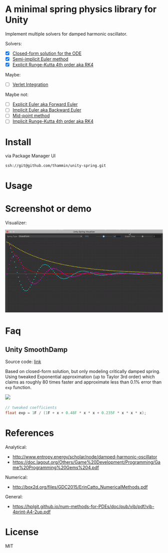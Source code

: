 # A minimal spring physics library for Unity

Implement multiple solvers for damped harmonic oscillator.

Solvers:

-   [x] [Closed-form solution for the ODE](http://www.ryanjuckett.com/programming/damped-springs/)
-   [x] [Semi-implicit Euler method](https://en.wikipedia.org/wiki/Semi-implicit_Euler_method)
-   [x] [Explicit Runge-Kutta 4th order aka RK4](https://en.wikipedia.org/wiki/Runge%E2%80%93Kutta_methods)

Maybe:

-   [ ] [Verlet Integration](https://en.wikipedia.org/wiki/Verlet_integration)

Maybe not:

-   [ ] [Explicit Euler aka Forward Euler](https://en.wikipedia.org/wiki/Euler_method)
-   [ ] [Implicit Euler aka Backward Euler](https://en.wikipedia.org/wiki/Backward_Euler_method)
-   [ ] [Mid-point method](https://en.wikipedia.org/wiki/Midpoint_method)
-   [ ] [Implicit Runge-Kutta 4th order aka RK4](https://en.wikipedia.org/wiki/Runge%E2%80%93Kutta_methods#Implicit_Runge%E2%80%93Kutta_methods)

# Install

via Package Manager UI

```
ssh://git@github.com/thammin/unity-spring.git
```

# Usage

# Screenshot or demo

Visualizer:

![](./Documentation~/visualizer.gif)

# Faq

## Unity SmoothDamp

Source code: [link](https://github.com/Unity-Technologies/UnityCsReference/blob/2019.3/Runtime/Export/Math/Mathf.cs#L302-L331)

Based on closed-form solution, but only modeling critically damped spring. Using tweaked Exponential approximation (up to Taylor 3rd order) which claims as roughly 80 times faster and approximate less than 0.1% error than `exp` function.

<img src="https://wikimedia.org/api/rest_v1/media/math/render/svg/6a6236165aab16da0c5c8949b93e70c049f72402">

```cs
// tweaked coefficients
float exp = 1F / (1F + x + 0.48F * x * x + 0.235F * x * x * x);
```

# References

Analytical:

-   http://www.entropy.energy/scholar/node/damped-harmonic-oscillator
-   https://doc.lagout.org/Others/Game%20Development/Programming/Game%20Programming%20Gems%204.pdf

Numerical:

-   http://box2d.org/files/GDC2015/ErinCatto_NumericalMethods.pdf

General:

-   https://hplgit.github.io/num-methods-for-PDEs/doc/pub/vib/pdf/vib-4print-A4-2up.pdf

# License

MIT
